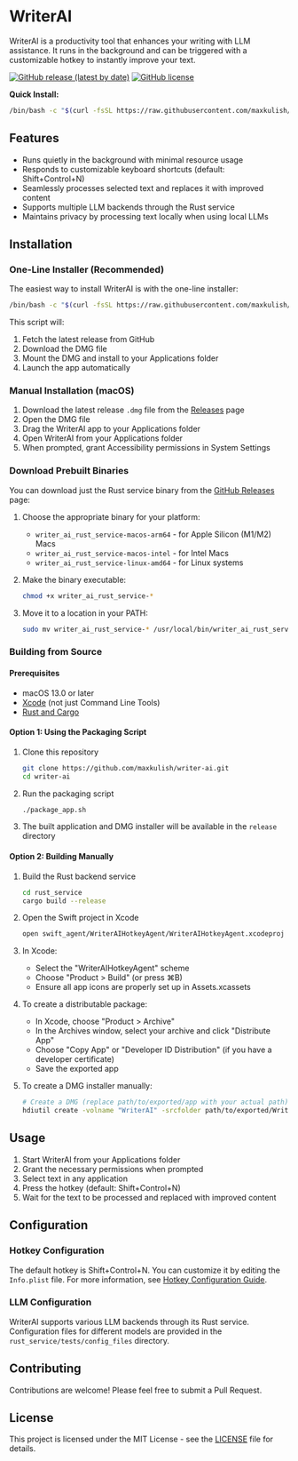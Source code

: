 # WriterAI

WriterAI is a productivity tool that enhances your writing with LLM assistance. It runs in the background and can be triggered with a customizable hotkey to instantly improve your text.

[![GitHub release (latest by date)](https://img.shields.io/github/v/release/maxkulish/writer-ai)](https://github.com/maxkulish/writer-ai/releases/latest)
[![GitHub license](https://img.shields.io/github/license/maxkulish/writer-ai)](https://github.com/maxkulish/writer-ai/blob/main/LICENSE)

**Quick Install:**
```bash
/bin/bash -c "$(curl -fsSL https://raw.githubusercontent.com/maxkulish/writer-ai/HEAD/install.sh)"
```

## Features

- Runs quietly in the background with minimal resource usage
- Responds to customizable keyboard shortcuts (default: Shift+Control+N)
- Seamlessly processes selected text and replaces it with improved content
- Supports multiple LLM backends through the Rust service
- Maintains privacy by processing text locally when using local LLMs

## Installation

### One-Line Installer (Recommended)

The easiest way to install WriterAI is with the one-line installer:

```bash
/bin/bash -c "$(curl -fsSL https://raw.githubusercontent.com/maxkulish/writer-ai/HEAD/install.sh)"
```

This script will:
1. Fetch the latest release from GitHub
2. Download the DMG file
3. Mount the DMG and install to your Applications folder
4. Launch the app automatically

### Manual Installation (macOS)

1. Download the latest release `.dmg` file from the [Releases](https://github.com/maxkulish/writer-ai/releases) page
2. Open the DMG file
3. Drag the WriterAI app to your Applications folder
4. Open WriterAI from your Applications folder
5. When prompted, grant Accessibility permissions in System Settings

### Download Prebuilt Binaries

You can download just the Rust service binary from the [GitHub Releases](https://github.com/maxkulish/writer-ai/releases) page:

1. Choose the appropriate binary for your platform:
   - `writer_ai_rust_service-macos-arm64` - for Apple Silicon (M1/M2) Macs
   - `writer_ai_rust_service-macos-intel` - for Intel Macs
   - `writer_ai_rust_service-linux-amd64` - for Linux systems

2. Make the binary executable:
   ```bash
   chmod +x writer_ai_rust_service-*
   ```

3. Move it to a location in your PATH:
   ```bash
   sudo mv writer_ai_rust_service-* /usr/local/bin/writer_ai_rust_service
   ```

### Building from Source

#### Prerequisites
- macOS 13.0 or later
- [Xcode](https://apps.apple.com/us/app/xcode/id497799835) (not just Command Line Tools)
- [Rust and Cargo](https://www.rust-lang.org/tools/install)

#### Option 1: Using the Packaging Script

1. Clone this repository
   ```bash
   git clone https://github.com/maxkulish/writer-ai.git
   cd writer-ai
   ```

2. Run the packaging script
   ```bash
   ./package_app.sh
   ```

3. The built application and DMG installer will be available in the `release` directory

#### Option 2: Building Manually

1. Build the Rust backend service
   ```bash
   cd rust_service
   cargo build --release
   ```

2. Open the Swift project in Xcode
   ```bash
   open swift_agent/WriterAIHotkeyAgent/WriterAIHotkeyAgent.xcodeproj
   ```

3. In Xcode:
   - Select the "WriterAIHotkeyAgent" scheme
   - Choose "Product > Build" (or press ⌘B)
   - Ensure all app icons are properly set up in Assets.xcassets

4. To create a distributable package:
   - In Xcode, choose "Product > Archive"
   - In the Archives window, select your archive and click "Distribute App"
   - Choose "Copy App" or "Developer ID Distribution" (if you have a developer certificate)
   - Save the exported app

5. To create a DMG installer manually:
   ```bash
   # Create a DMG (replace path/to/exported/app with your actual path)
   hdiutil create -volname "WriterAI" -srcfolder path/to/exported/WriterAI.app -ov -format UDZO WriterAI.dmg
   ```

## Usage

1. Start WriterAI from your Applications folder
2. Grant the necessary permissions when prompted
3. Select text in any application
4. Press the hotkey (default: Shift+Control+N)
5. Wait for the text to be processed and replaced with improved content

## Configuration

### Hotkey Configuration

The default hotkey is Shift+Control+N. You can customize it by editing the `Info.plist` file. For more information, see [Hotkey Configuration Guide](docs/hotkey_configuration.md).

### LLM Configuration

WriterAI supports various LLM backends through its Rust service. Configuration files for different models are provided in the `rust_service/tests/config_files` directory.

## Contributing

Contributions are welcome! Please feel free to submit a Pull Request.

## License

This project is licensed under the MIT License - see the [LICENSE](LICENSE) file for details.
